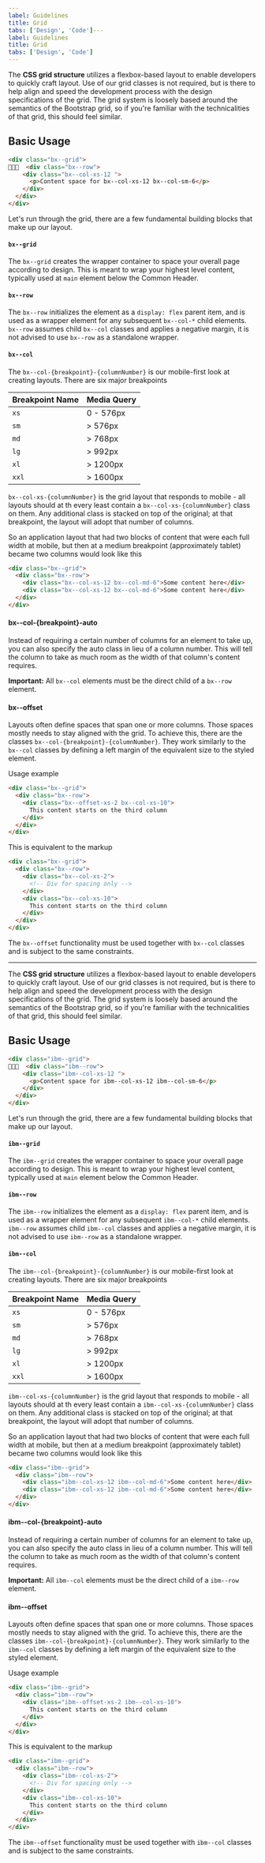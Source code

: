 ```yaml
---
label: Guidelines
title: Grid
tabs: ['Design', 'Code']---
label: Guidelines
title: Grid
tabs: ['Design', 'Code']
---
```


<page-intro>The **CSS grid structure** utilizes a flexbox-based layout to enable developers to quickly craft layout. Use of our grid classes is not required, but is there to help align and speed the development process with the design specifications of the grid. The grid system is loosely based around the semantics of the Bootstrap grid, so if you're familiar with the technicalities of that grid, this should feel similar.</page-intro>

## Basic Usage

```html
<div class="bx--grid">
  <div class="bx--row">
    <div class="bx--col-xs-12 ">
      <p>Content space for bx--col-xs-12 bx--col-sm-6</p>
    </div>
  </div>
</div>
```

Let's run through the grid, there are a few fundamental building blocks that make up our layout.

#### `bx--grid`

The `bx--grid` creates the wrapper container to space your overall page according to design. This is meant to wrap your highest level content, typically used at `main` element below the Common Header.

#### `bx--row`

The `bx--row` initializes the element as a `display: flex` parent item, and is used as a wrapper element for any subsequent `bx--col-*` child elements. `bx--row` assumes child `bx--col` classes and applies a negative margin, it is not advised to use `bx--row` as a standalone wrapper.

#### `bx--col`

The `bx--col-{breakpoint}-{columnNumber}` is our mobile-first look at creating layouts. There are six major breakpoints

| Breakpoint Name | Media Query |
| --------------- | ----------- |
| `xs`            | 0 - 576px   |
| `sm`            | > 576px     |
| `md`            | > 768px     |
| `lg`            | > 992px     |
| `xl`            | > 1200px    |
| `xxl`           | > 1600px    |

`bx--col-xs-{columnNumber}` is the grid layout that responds to mobile - all layouts should at th every least contain a `bx--col-xs-{columnNumber}` class on them. Any additional class is stacked on top of the original; at that breakpoint, the layout will adopt that number of columns.

So an application layout that had two blocks of content that were each full width at mobile, but then at a medium breakpoint (approximately tablet) became two columns would look like this

```html
<div class="bx--grid">
  <div class="bx--row">
    <div class="bx--col-xs-12 bx--col-md-6">Some content here</div>
    <div class="bx--col-xs-12 bx--col-md-6">Some content here</div>
  </div>
</div>
```

#### bx--col-{breakpoint}-auto

Instead of requiring a certain number of columns for an element to take up, you can also specify the auto class in lieu of a column number. This will tell the column to take as much room as the width of that column's content requires.

**Important:** All `bx--col` elements must be the direct child of a `bx--row` element.

#### bx--offset

Layouts often define spaces that span one or more columns. Those spaces mostly needs to stay aligned with the grid. To achieve this, there are the classes `bx--col-{breakpoint}-{columnNumber}`. They work similarly to the
`bx--col` classes by defining a left margin of the equivalent size to the styled element.

Usage example

```html
<div class="bx--grid">
  <div class="bx--row">
    <div class="bx--offset-xs-2 bx--col-xs-10">
      This content starts on the third column
    </div>
  </div>
</div>
```

This is equivalent to the markup

```html
<div class="bx--grid">
  <div class="bx--row">
    <div class="bx--col-xs-2">
      <!-- Div for spacing only -->
    </div>
    <div class="bx--col-xs-10">
      This content starts on the third column
    </div>
  </div>
</div>
```

The `bx--offset` functionality must be used together with `bx--col` classes and is subject to the same constraints.

---

<page-intro>The **CSS grid structure** utilizes a flexbox-based layout to enable developers to quickly craft layout. Use of our grid classes is not required, but is there to help align and speed the development process with the design specifications of the grid. The grid system is loosely based around the semantics of the Bootstrap grid, so if you're familiar with the technicalities of that grid, this should feel similar.</page-intro>

## Basic Usage

```html
<div class="ibm--grid">
  <div class="ibm--row">
    <div class="ibm--col-xs-12 ">
      <p>Content space for ibm--col-xs-12 ibm--col-sm-6</p>
    </div>
  </div>
</div>
```

Let's run through the grid, there are a few fundamental building blocks that make up our layout.

#### `ibm--grid`

The `ibm--grid` creates the wrapper container to space your overall page according to design. This is meant to wrap your highest level content, typically used at `main` element below the Common Header.

#### `ibm--row`

The `ibm--row` initializes the element as a `display: flex` parent item, and is used as a wrapper element for any subsequent `ibm--col-*` child elements. `ibm--row` assumes child `ibm--col` classes and applies a negative margin, it is not advised to use `ibm--row` as a standalone wrapper.

#### `ibm--col`

The `ibm--col-{breakpoint}-{columnNumber}` is our mobile-first look at creating layouts. There are six major breakpoints

| Breakpoint Name | Media Query |
| --------------- | ----------- |
| `xs`            | 0 - 576px   |
| `sm`            | > 576px     |
| `md`            | > 768px     |
| `lg`            | > 992px     |
| `xl`            | > 1200px    |
| `xxl`           | > 1600px    |

`ibm--col-xs-{columnNumber}` is the grid layout that responds to mobile - all layouts should at th every least contain a `ibm--col-xs-{columnNumber}` class on them. Any additional class is stacked on top of the original; at that breakpoint, the layout will adopt that number of columns.

So an application layout that had two blocks of content that were each full width at mobile, but then at a medium breakpoint (approximately tablet) became two columns would look like this

```html
<div class="ibm--grid">
  <div class="ibm--row">
    <div class="ibm--col-xs-12 ibm--col-md-6">Some content here</div>
    <div class="ibm--col-xs-12 ibm--col-md-6">Some content here</div>
  </div>
</div>
```

#### ibm--col-{breakpoint}-auto

Instead of requiring a certain number of columns for an element to take up, you can also specify the auto class in lieu of a column number. This will tell the column to take as much room as the width of that column's content requires.

**Important:** All `ibm--col` elements must be the direct child of a `ibm--row` element.

#### ibm--offset

Layouts often define spaces that span one or more columns. Those spaces mostly needs to stay aligned with the grid. To achieve this, there are the classes `ibm--col-{breakpoint}-{columnNumber}`. They work similarly to the
`ibm--col` classes by defining a left margin of the equivalent size to the styled element.

Usage example

```html
<div class="ibm--grid">
  <div class="ibm--row">
    <div class="ibm--offset-xs-2 ibm--col-xs-10">
      This content starts on the third column
    </div>
  </div>
</div>
```

This is equivalent to the markup

```html
<div class="ibm--grid">
  <div class="ibm--row">
    <div class="ibm--col-xs-2">
      <!-- Div for spacing only -->
    </div>
    <div class="ibm--col-xs-10">
      This content starts on the third column
    </div>
  </div>
</div>
```

The `ibm--offset` functionality must be used together with `ibm--col` classes and is subject to the same constraints.
